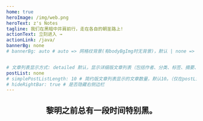 ```yaml
---
home: true
heroImage: /img/web.png
heroText: z's Notes
tagline: 我们在黑暗中并肩前行，走在各自的朝圣路上!
actionText: 立刻进入 →
actionLink: /java/
bannerBg: none 
# bannerBg: auto # auto => 网格纹背景(有bodyBgImg时无背景)，默认 | none => 无 | '大图地址' | background: 自定义背景样式       提示：如发现文本颜色不适应你的背景时可以到palette.styl修改$bannerTextColor变量


# 文章列表显示方式: detailed 默认，显示详细版文章列表（包括作者、分类、标签、摘要、分页等）| simple => 显示简约版文章列表（仅标题和日期）| none 不显示文章列表
postList: none
# simplePostListLength: 10 # 简约版文章列表显示的文章数量，默认10。（仅在postList设置为simple时生效）
# hideRightBar: true # 是否隐藏右侧边栏
---
```




<h2 align="center">黎明之前总有一段时间特别黑。</h2>
